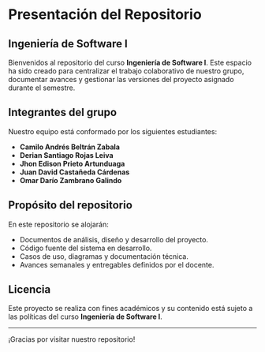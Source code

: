 # Presentación del Repositorio

## Ingeniería de Software I

Bienvenidos al repositorio del curso **Ingeniería de Software I**. Este espacio ha sido creado para centralizar el trabajo colaborativo de nuestro grupo, documentar avances y gestionar las versiones del proyecto asignado durante el semestre.

## Integrantes del grupo

Nuestro equipo está conformado por los siguientes estudiantes:

- **Camilo Andrés Beltrán Zabala**
- **Derian Santiago Rojas Leiva**
- **Jhon Edison Prieto Artunduaga**
- **Juan David Castañeda Cárdenas**
- **Omar Darío Zambrano Galindo**

## Propósito del repositorio

En este repositorio se alojarán:

- Documentos de análisis, diseño y desarrollo del proyecto.
- Código fuente del sistema en desarrollo.
- Casos de uso, diagramas y documentación técnica.
- Avances semanales y entregables definidos por el docente.

## Licencia

Este proyecto se realiza con fines académicos y su contenido está sujeto a las políticas del curso **Ingeniería de Software I**.

---

¡Gracias por visitar nuestro repositorio!



